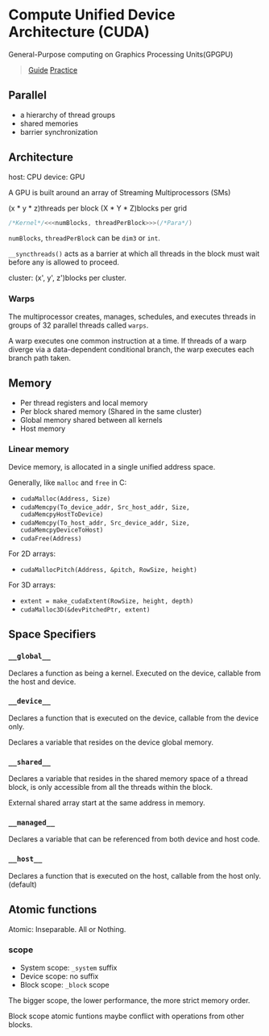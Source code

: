 # Compute Unified Device Architecture (CUDA)

General-Purpose computing on Graphics Processing Units(GPGPU)

> [Guide](https://docs.nvidia.com/cuda/cuda-c-programming-guide/index.html)
> [Practice](https://docs.nvidia.com/cuda/cuda-c-best-practices-guide/index.html)

## Parallel

- a hierarchy of thread groups
- shared memories
- barrier synchronization

## Architecture

host: CPU
device: GPU

A GPU is built around an array of Streaming Multiprocessors (SMs)

(x * y * z)threads per block
(X * Y * Z)blocks per grid

```cu
/*Kernel*/<<<numBlocks, threadPerBlock>>>(/*Para*/)
```

`numBlocks`, `threadPerBlock` can be `dim3` or `int`.

`__syncthreads()` acts as a barrier at which all threads in the block must wait before any is allowed to proceed.

cluster: (x', y', z')blocks per cluster.

### Warps

The multiprocessor creates, manages, schedules, and executes threads in groups of $32$ parallel threads called `warps`. 

A warp executes one common instruction at a time. If threads of a warp diverge via a data-dependent conditional branch, the warp executes each branch path taken.

## Memory

- Per thread registers and local memory
- Per block shared memory (Shared in the same cluster)
- Global memory shared between all kernels
- Host memory

### Linear memory

Device memory, is allocated in a single unified address space. 

Generally, like `malloc` and `free` in C:

- `cudaMalloc(Address, Size)`
- `cudaMemcpy(To_device_addr, Src_host_addr, Size, cudaMemcpyHostToDevice)`
- `cudaMemcpy(To_host_addr, Src_device_addr, Size, cudaMemcpyDeviceToHost)`
- `cudaFree(Address)`

For 2D arrays:

- `cudaMallocPitch(Address, &pitch, RowSize, height)`

For 3D arrays:

- `extent = make_cudaExtent(RowSize, height, depth)`
- `cudaMalloc3D(&devPitchedPtr, extent)`

## Space Specifiers

### `__global__`

Declares a function as being a kernel. Executed on the device, callable from the host and device.

### `__device__`

Declares a function that is executed on the device, callable from the device only.

Declares a variable that resides on the device global memory.

### `__shared__`

Declares a variable that resides in the shared memory space of a thread block, is only accessible from all the threads within the block.

External shared array start at the same address in memory. 

### `__managed__`

Declares a variable that can be referenced from both device and host code.

### `__host__`

Declares a function that is executed on the host, callable from the host only. (default)

## Atomic functions

Atomic: Inseparable. All or Nothing.

### scope

- System scope: `_system` suffix
- Device scope: no suffix
- Block scope: `_block` scope

The bigger scope, the lower performance, the more strict memory order.

Block scope atomic funtions maybe conflict with operations from other blocks.


